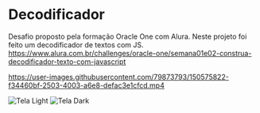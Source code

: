 # Decodificador
Desafio proposto pela formação Oracle One com Alura. Neste projeto foi feito um decodificador de textos com JS.
https://www.alura.com.br/challenges/oracle-one/semana01e02-construa-decodificador-texto-com-javascript


https://user-images.githubusercontent.com/79873793/150575822-f34460bf-2503-4003-a6e8-defac3e1cfcd.mp4

![Tela Light](https://user-images.githubusercontent.com/79873793/150575946-dda05903-5928-4942-9ba6-26cc0d89a2f3.PNG)
![Tela Dark](https://user-images.githubusercontent.com/79873793/150575951-eb5f19f1-be11-4a03-a7f4-8a62149b9d53.PNG)
